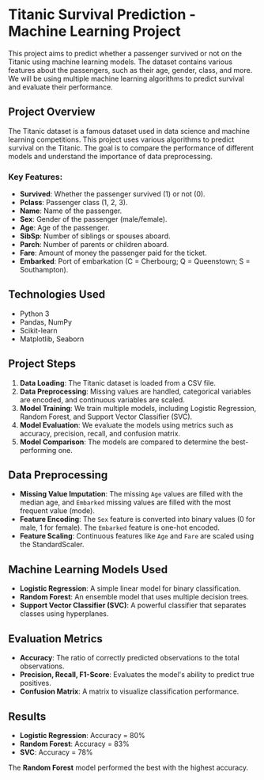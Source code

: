 # Titanic Survival Prediction - Machine Learning Project

This project aims to predict whether a passenger survived or not on the Titanic using machine learning models. The dataset contains various features about the passengers, such as their age, gender, class, and more. We will be using multiple machine learning algorithms to predict survival and evaluate their performance.

## Project Overview

The Titanic dataset is a famous dataset used in data science and machine learning competitions. This project uses various algorithms to predict survival on the Titanic. The goal is to compare the performance of different models and understand the importance of data preprocessing.

### Key Features:
- **Survived**: Whether the passenger survived (1) or not (0).
- **Pclass**: Passenger class (1, 2, 3).
- **Name**: Name of the passenger.
- **Sex**: Gender of the passenger (male/female).
- **Age**: Age of the passenger.
- **SibSp**: Number of siblings or spouses aboard.
- **Parch**: Number of parents or children aboard.
- **Fare**: Amount of money the passenger paid for the ticket.
- **Embarked**: Port of embarkation (C = Cherbourg; Q = Queenstown; S = Southampton).

## Technologies Used
- Python 3
- Pandas, NumPy
- Scikit-learn
- Matplotlib, Seaborn

## Project Steps
1. **Data Loading**: The Titanic dataset is loaded from a CSV file.
2. **Data Preprocessing**: Missing values are handled, categorical variables are encoded, and continuous variables are scaled.
3. **Model Training**: We train multiple models, including Logistic Regression, Random Forest, and Support Vector Classifier (SVC).
4. **Model Evaluation**: We evaluate the models using metrics such as accuracy, precision, recall, and confusion matrix.
5. **Model Comparison**: The models are compared to determine the best-performing one.

## Data Preprocessing
- **Missing Value Imputation**: The missing `Age` values are filled with the median age, and `Embarked` missing values are filled with the most frequent value (mode).
- **Feature Encoding**: The `Sex` feature is converted into binary values (0 for male, 1 for female). The `Embarked` feature is one-hot encoded.
- **Feature Scaling**: Continuous features like `Age` and `Fare` are scaled using the StandardScaler.

## Machine Learning Models Used
- **Logistic Regression**: A simple linear model for binary classification.
- **Random Forest**: An ensemble model that uses multiple decision trees.
- **Support Vector Classifier (SVC)**: A powerful classifier that separates classes using hyperplanes.

## Evaluation Metrics
- **Accuracy**: The ratio of correctly predicted observations to the total observations.
- **Precision, Recall, F1-Score**: Evaluates the model's ability to predict true positives.
- **Confusion Matrix**: A matrix to visualize classification performance.

## Results
- **Logistic Regression**: Accuracy = 80%
- **Random Forest**: Accuracy = 83%
- **SVC**: Accuracy = 78%

The **Random Forest** model performed the best with the highest accuracy.
